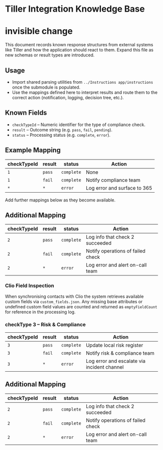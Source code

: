 # Tiller Integration Knowledge Base
# invisible change

This document records known response structures from external systems like Tiller and how the application should react to them. Expand this file as new schemas or result types are introduced.

## Usage
- Import shared parsing utilities from `../Instructions app/instructions` once the submodule is populated.
- Use the mappings defined here to interpret results and route them to the correct action (notification, logging, decision tree, etc.).

## Known Fields
- `checkTypeId` – Numeric identifier for the type of compliance check.
- `result` – Outcome string (e.g. `pass`, `fail`, `pending`).
- `status` – Processing status (e.g. `complete`, `error`).

## Example Mapping
| checkTypeId | result  | status    | Action                          |
|-------------|---------|-----------|---------------------------------|
| `1`         | `pass`  | `complete`| None                            |
| `1`         | `fail`  | `complete`| Notify compliance team          |
| `*`         | `*`     | `error`   | Log error and surface to 365    |

Add further mappings below as they become available.
## Additional Mapping
| checkTypeId | result | status    | Action                              |
|-------------|-------|-----------|-------------------------------------|
| `2`         | `pass`| `complete`| Log info that check 2 succeeded     |
| `2`         | `fail`| `complete`| Notify operations of failed check   |
| `2`         | `*`   | `error`   | Log error and alert on-call team    |

### Clio Field Inspection
When synchronising contacts with Clio the system retrieves available custom fields via `custom_fields.json`. Any missing base attributes or undefined custom field values are counted and returned as `emptyFieldCount` for reference in the processing log.

### checkType 3 – Risk & Compliance
| checkTypeId | result | status    | Action                                      |
|-------------|-------|-----------|---------------------------------------------|
| `3`         | `pass`| `complete`| Update local risk register                  |
| `3`         | `fail`| `complete`| Notify risk & compliance team               |
| `3`         | `*`   | `error`   | Log error and escalate via incident channel |

## Additional Mapping
| checkTypeId | result | status    | Action                              |
|-------------|-------|-----------|-------------------------------------|
| `2`         | `pass`| `complete`| Log info that check 2 succeeded     |
| `2`         | `fail`| `complete`| Notify operations of failed check   |
| `2`         | `*`   | `error`   | Log error and alert on-call team    |
